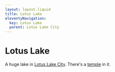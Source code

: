 ```yaml
---
layout: layout.liquid
title: Lotus Lake
eleventyNavigation:
  key: Lotus Lake
  parent: Lotus Lake City
---
```


# Lotus Lake

A huge lake in [Lotus Lake City](/world/fanton/lotus%20lake%20city/). There's a [temple](/world/fanton/lotus%20lake%20city/lotus%20lake/lotus%20lake%20temple/) in it.
